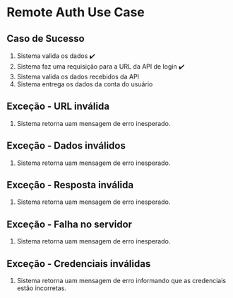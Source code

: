 # Remote Auth Use Case

## Caso de Sucesso

1. Sistema valida os dados ✔️
2. Sistema faz uma requisição para a URL da API de login ✔️
3. Sistema valida os dados recebidos da API
4. Sistema entrega os dados da conta do usuário

## Exceção - URL inválida

1. Sistema retorna uam mensagem de erro inesperado.

## Exceção - Dados inválidos

1. Sistema retorna uam mensagem de erro inesperado.

## Exceção - Resposta inválida

1. Sistema retorna uam mensagem de erro inesperado.

## Exceção - Falha no servidor

1. Sistema retorna uam mensagem de erro inesperado.

## Exceção - Credenciais inválidas

1. Sistema retorna uam mensagem de erro informando que as credenciais estão incorretas.
